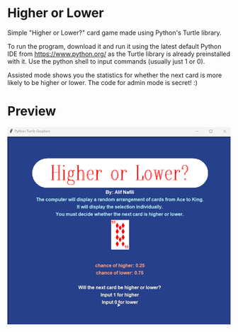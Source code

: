 # Higher or Lower
Simple "Higher or Lower?" card game made using Python's Turtle library.

To run the program, download it and run it using the latest default Python IDE from https://www.python.org/ as the Turtle library is already preinstalled with it. Use the python shell to input commands (usually just 1 or 0).

Assisted mode shows you the statistics for whether the next card is more likely to be higher or lower. The code for admin mode is secret! :)

# Preview
![alt text](https://github.com/aleifericsson/higher-or-lower/blob/main/higher-or-lower-preview.png)

